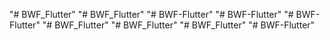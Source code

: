 "# BWF_Flutter" 
"# BWF_Flutter" 
"# BWF-Flutter" 
"# BWF-Flutter" 
"# BWF-Flutter" 
"# BWF_Flutter" 
"# BWF_Flutter" 
"# BWF_Flutter" 
"# BWF-Flutter" 

